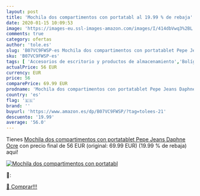 ```yaml
---
layout: post
title: 'Mochila dos compartimentos con portatabl al 19.99 % de rebaja'
date: 2020-01-15 10:09:53
image: 'https://images-eu.ssl-images-amazon.com/images/I/414dbVwq3%2BL._SL400_.jpg'
comments: true
category: ofertas
author: 'tole.es'
slug: 'B07VC9FWSP-es Mochila dos compartimentos con portatablet Pepe Jeans...'
sku: 'B07VC9FWSP-es'
tags: [ 'Accesorios de escritorio y productos de almacenamiento','Bolígrafos, lápices y útiles de escritura','Costura y manualidades','Dibujo','Estuches escolares','Hogar y cocina','Lápices','Marcadores','Material de oficina','Materiales de dibujo','Materiales, organizadores y dispensadores de escritorio','Oficina y papelería','Portaminas','Rotuladores y subrayadores','Subrayadores','mochila', ]
actualPrice: 56 EUR
currency: EUR
price: 56
comparePrice: 69.99 EUR
prodname: 'Mochila dos compartimentos con portatablet Pepe Jeans Daphne Ocre'
country: 'es'
flag: '🇪🇸'
brand: ''
buyurl: 'https://www.amazon.es/dp/B07VC9FWSP/?tag=tolees-21'
descuento: '19.99'
average: '56.0'
---
```


Tienes [Mochila dos compartimentos con portatablet Pepe Jeans Daphne Ocre](https://www.amazon.es/dp/B07VC9FWSP/?tag=tolees-21) con precio final de  56 EUR (original: 69.99 EUR) (19.99 %  de rebaja) aqui!

[![Mochila dos compartimentos con portatabl](https://images-eu.ssl-images-amazon.com/images/I/414dbVwq3%2BL._SL400_.jpg)](https://www.amazon.es/dp/B07VC9FWSP/?tag=tolees-21)

🔎:


[🛒 Comprar!!!](https://www.amazon.es/dp/B07VC9FWSP/?tag=tolees-21)
